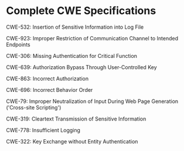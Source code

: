 

# Complete CWE Specifications

CWE-532: Insertion of Sensitive Information into Log File

CWE-923: Improper Restriction of Communication Channel to Intended Endpoints

CWE-306: Missing Authentication for Critical Function

CWE-639: Authorization Bypass Through User-Controlled Key

CWE-863: Incorrect Authorization

CWE-696: Incorrect Behavior Order

CWE-79: Improper Neutralization of Input During Web Page Generation ('Cross-site Scripting')

CWE-319: Cleartext Transmission of Sensitive Information

CWE-778: Insufficient Logging

CWE-322: Key Exchange without Entity Authentication